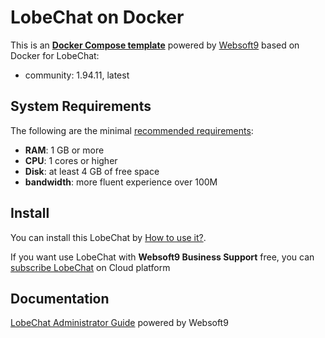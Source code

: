 # LobeChat on Docker  

This is an **[Docker Compose template](https://github.com/Websoft9/docker-library)** powered by [Websoft9](https://www.websoft9.com) based on Docker for LobeChat:


 - community:  1.94.11, latest


## System Requirements

The following are the minimal [recommended requirements](https://lobehub.com/):

* **RAM**: 1 GB or more
* **CPU**: 1 cores or higher
* **Disk**: at least 4 GB of free space
* **bandwidth**: more fluent experience over 100M  

## Install

You can install this LobeChat by [How to use it?](https://github.com/Websoft9/docker-library#how-to-use-it).   

If you want use LobeChat with **Websoft9 Business Support** free, you can [subscribe LobeChat](https://www.websoft9.com/apps) on Cloud platform

## Documentation

[LobeChat Administrator Guide](https://support.websoft9.com/docs/lobechat) powered by Websoft9